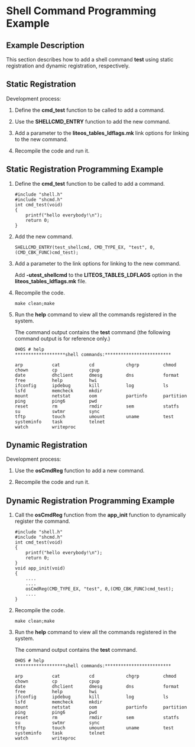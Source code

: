 # Shell Command Programming Example<a name="EN-US_TOPIC_0000001134006246"></a>

## Example Description<a name="section87143612316"></a>

This section describes how to add a shell command  **test**  using static registration and dynamic registration, respectively.

## Static Registration<a name="section1660495712314"></a>

Development process:

1.  Define the  **cmd\_test**  function to be called to add a command.

2.  Use the  **SHELLCMD\_ENTRY**  function to add the new command.

3.  Add a parameter to the  **liteos\_tables\_ldflags.mk**  link options for linking to the new command.

4.  Recompile the code and run it.


## Static Registration Programming Example<a name="section1233411684113"></a>

1.  Define the  **cmd\_test**  function to be called to add a command.

    ```
    #include "shell.h" 
    #include "shcmd.h"  
    int cmd_test(void) 
    {     
        printf("hello everybody!\n");     
        return 0; 
    }
    ```

2.  Add the new command.

    ```
    SHELLCMD_ENTRY(test_shellcmd, CMD_TYPE_EX, "test", 0, (CMD_CBK_FUNC)cmd_test);
    ```

3.  Add a parameter to the link options for linking to the new command.

    Add  **-utest\_shellcmd**  to the  **LITEOS\_TABLES\_LDFLAGS**  option in the  **liteos\_tables\_ldflags.mk**  file.

4.  Recompile the code.

    ```
    make clean;make
    ```

5.  Run the  **help**  command to view all the commands registered in the system.

    The command output contains the  **test**  command \(the following command output is for reference only.\)

    ```
    OHOS # help
    *******************shell commands:*************************
    
    arp           cat           cd            chgrp         chmod         chown         cp            cpup          
    date          dhclient      dmesg         dns           format        free          help          hwi           
    ifconfig      ipdebug       kill          log           ls            lsfd          memcheck      mkdir         
    mount         netstat       oom           partinfo      partition     ping          ping6         pwd           
    reset         rm            rmdir         sem           statfs        su            swtmr         sync          
    tftp          touch         umount        uname         test         systeminfo    task          telnet        
    watch         writeproc     
    ```


## Dynamic Registration<a name="section6804126192412"></a>

Development process:

1.  Use the  **osCmdReg**  function to add a new command.

2.  Recompile the code and run it.


## Dynamic Registration Programming Example<a name="section2335121613418"></a>

1.  Call the  **osCmdReg**  function from the  **app\_init**  function to dynamically register the command.

    ```
    #include "shell.h" 
    #include "shcmd.h"  
    int cmd_test(void) 
    {     
        printf("hello everybody!\n");     
        return 0; 
    }  
    void app_init(void) 
    {      
        ....      
        ....      
        osCmdReg(CMD_TYPE_EX, "test", 0,(CMD_CBK_FUNC)cmd_test);      
        .... 
    }
    ```

2.  Recompile the code.

    ```
    make clean;make
    ```

3.  Run the  **help**  command to view all the commands registered in the system.

    The command output contains the  **test**  command.

    ```
    OHOS # help
    *******************shell commands:*************************
    
    arp           cat           cd            chgrp         chmod         chown         cp            cpup          
    date          dhclient      dmesg         dns           format        free          help          hwi           
    ifconfig      ipdebug       kill          log           ls            lsfd          memcheck      mkdir         
    mount         netstat       oom           partinfo      partition     ping          ping6         pwd           
    reset         rm            rmdir         sem           statfs        su            swtmr         sync          
    tftp          touch         umount        uname         test          systeminfo    task          telnet        
    watch         writeproc     
    ```


